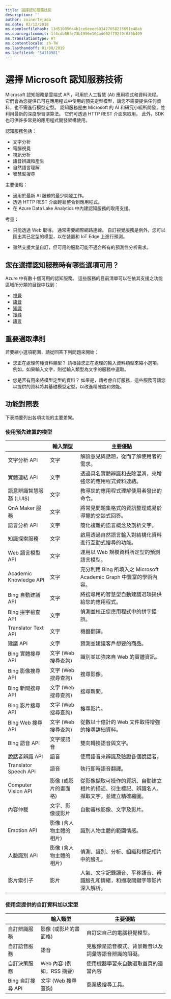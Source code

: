 ```yaml
---
title: 選擇認知服務技術
description: ''
author: zoinerTejada
ms.date: 02/12/2018
ms.openlocfilehash: 13d510056e4b1ce6eeec603427658215691e48ab
ms.sourcegitcommit: 1f4cdb08fe73b1956e164ad692f792f9f635b409
ms.translationtype: HT
ms.contentlocale: zh-TW
ms.lasthandoff: 01/08/2019
ms.locfileid: "54110981"
---
```

# <a name="choosing-a-microsoft-cognitive-services-technology"></a>選擇 Microsoft 認知服務技術

Microsoft 認知服務是雲端式 API，可用於人工智慧 (AI) 應用程式和資料流程。 它們會為您提供已可在應用程式中使用的預先定型模型，讓您不需要提供任何資料，也不需進行模型定型。 認知服務是由 Microsoft 的 AI 和研究小組所開發，並利用最新的深度學習演算法。 它們可透過 HTTP REST 介面來取用。 此外，SDK 也可供許多常見的應用程式開發架構使用。

認知服務包括：

- 文字分析
- 電腦視覺
- 視訊分析
- 語音辨識和產生
- 自然語言理解
- 智慧型搜尋

主要優點：

- 適用於最新 AI 服務的最少開發工作。
- 透過 HTTP REST 介面輕鬆整合到應用程式。
- 在 Azure Data Lake Analytics 中內建認知服務的取用支援。

考量：

- 只能透過 Web 取得。 通常需要網際網路連線。 自訂視覺服務是例外，您可以匯出其已定型的模型，以在裝置和 IoT Edge 上進行預測。

- 雖然支援大量自訂，但可用的服務可能不適合所有的預測性分析需求。

<!-- markdownlint-disable MD026 -->

## <a name="what-are-your-options-when-choosing-amongst-the-cognitive-services"></a>您在選擇認知服務時有哪些選項可用？

<!-- markdownlint-disable MD026 -->

Azure 中有數十個可用的認知服務。 這些服務的目前清單可以在依其支援之功能區域所分類的目錄中找到：

- [視覺](https://azure.microsoft.com/services/cognitive-services/directory/vision/)
- [語音](https://azure.microsoft.com/services/cognitive-services/directory/speech/)
- [知識](https://azure.microsoft.com/services/cognitive-services/directory/know/)
- [搜尋](https://azure.microsoft.com/services/cognitive-services/directory/search/)
- [語言](https://azure.microsoft.com/services/cognitive-services/directory/lang/)

## <a name="key-selection-criteria"></a>重要選取準則

若要縮小選項範圍，請從回答下列問題來開始：

- 您正在處理何種資料類型？ 請根據您正在處理的輸入資料類型來縮小選項。 例如，如果輸入文字，則從輸入類型為文字的服務中選取。

- 您是否有用來將模型定型的資料？ 如果是，請考慮自訂服務，這些服務可讓您以提供的資料將其基礎模型定型，以改進精確度和效能。

## <a name="capability-matrix"></a>功能對照表

下表摘要列出各項功能的主要差異。

### <a name="uses-prebuilt-models"></a>使用預先建置的模型

|                                                   |             輸入類型              |                                                                                主要優點                                                                                |
|---------------------------------------------------|-------------------------------------|---------------------------------------------------------------------------------------------------------------------------------------------------------------------------|
|                文字分析 API                 |                文字                 |                                                       解讀意見與話題，從而了解使用者的需求。                                                        |
|                實體連結 API                 |                文字                 |                                               透過具名實體辨識和去除混淆，來增強您的應用程式資料連結。                                               |
| 語意辨識智慧服務 (LUIS) |                文字                 |                                                          教導您的應用程式理解使用者發出的命令。                                                          |
|                 QnA Maker 服務                 |                文字                 |                                             將常見問題集格式的資訊整理成易於導覽的交談式回答。                                              |
|              語言分析 API              |                文字                 |                                                            簡化複雜的語言概念及剖析文字。                                                             |
|           知識探索服務           |                文字                 |                                          啟用透過自然語言輸入對結構化資料進行互動式搜尋的功能。                                          |
|              Web 語言模型 API               |                文字                 |                                                         運用以 Web 規模資料所定型的預測語言模型。                                                         |
|              Academic Knowledge API               |                文字                 |                                        充分利用 Bing 所填入之 Microsoft Academic Graph 中豐富的學術內容。                                         |
|               Bing 自動建議 API                |                文字                 |                                                        將搜尋用的智慧型自動建議選項提供給您的應用程式。                                                        |
|               Bing 拼字檢查 API                |                文字                 |                                                             偵測並校正您應用程式中的拼字錯誤。                                                             |
|                Translator Text API                |                文字                 |                                                                           機器翻譯。                                                                            |
|                建議 API                |                文字                 |                                                             預測並建議客戶想要的商品。                                                              |
|              Bing 實體搜尋 API               |       文字 (Web 搜尋查詢)       |                                                           識別並加強來自 Web 的實體資訊。                                                           |
|               Bing 影像搜尋 API               |       文字 (Web 搜尋查詢)       |                                                                            搜尋影像。                                                                             |
|               Bing 新聞搜尋 API                |       文字 (Web 搜尋查詢)       |                                                                             搜尋新聞。                                                                              |
|               Bing 影片搜尋 API               |       文字 (Web 搜尋查詢)       |                                                                            搜尋影片。                                                                             |
|                Bing Web 搜尋 API                |       文字 (Web 搜尋查詢)       |                                                        從數以十億計的 Web 文件取得增強的搜尋詳細資料。                                                        |
|                  Bing 語音 API                  |           文字或語音            |                                                                  雙向轉換語音與文字。                                                                   |
|              說話者辨識 API              |               語音                |                                                       使用語音來辨識及驗證各個說話者。                                                        |
|               Translator Speech API               |               語音                |                                                                   執行即時語音翻譯。                                                                   |
|                Computer Vision API                |    影像 (或影片的畫面格)    | 從影像擷取可操作的資訊、自動建立相片的描述、衍生標記、辨識名人、擷取文字，並建立精確縮圖。 |
|                 內容仲裁                 |        文字、影像或影片        |                                                               自動審核影像、文字及影片。                                                                |
|                    Emotion API                    | 影像 (含人物主體的相片) |                                                              識別人物主體的範圍情感。                                                               |
|                     人臉識別 API                      | 影像 (含人物主體的相片) |                                                       偵測、識別、分析、組織和標記相片中的臉孔。                                                       |
|                   影片索引子                   |                影片                |                        人氣、文字記錄語音、平移語音、辨識臉孔和情緒，和擷取關鍵字等影片深入解析。                         |

### <a name="trained-with-custom-data-you-provide"></a>使用您提供的自訂資料加以定型

| | 輸入類型 | 主要優點 |
| --- | --- | --- |
| 自訂辨識服務 | 影像 (或影片的畫面格) | 自訂您自己的電腦視覺模型。 |
| 自訂語音服務 | 語音 | 克服像是語音模式、背景雜音以及詞彙等語音辨識的阻礙。 |
| 自訂決策服務 | Web 內容 (例如，RSS 摘要) | 使用機器學習來自動選取首頁的適當內容 |
| Bing 自訂搜尋 API | 文字 (Web 搜尋查詢) | 商業級搜尋工具。 |
